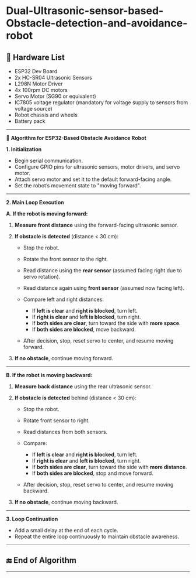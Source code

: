 # Dual-Ultrasonic-sensor-based-Obstacle-detection-and-avoidance-robot

## 🔌 Hardware List
- ESP32 Dev Board
- 2x HC-SR04 Ultrasonic Sensors
- L298N Motor Driver
- 4x 100rpm DC motors
- Servo Motor (SG90 or equivalent)
- IC7805 voltage regulator (mandatory for voltage supply to sensors from voltage source)
- Robot chassis and wheels
- Battery pack

---


🔄 **Algorithm for ESP32-Based Obstacle Avoidance Robot**

**1. Initialization**

* Begin serial communication.
* Configure GPIO pins for ultrasonic sensors, motor drivers, and servo motor.
* Attach servo motor and set it to the default forward-facing angle.
* Set the robot’s movement state to "moving forward".

---

**2. Main Loop Execution**

**A. If the robot is moving forward:**

1. **Measure front distance** using the forward-facing ultrasonic sensor.
2. **If obstacle is detected** (distance < 30 cm):

   * Stop the robot.
   * Rotate the front sensor to the right.
   * Read distance using the **rear sensor** (assumed facing right due to servo rotation).
   * Read distance again using **front sensor** (assumed now facing left).
   * Compare left and right distances:

     * If **left is clear** and **right is blocked**, turn left.
     * If **right is clear** and **left is blocked**, turn right.
     * If **both sides are clear**, turn toward the side with **more space**.
     * If **both sides are blocked**, move backward.
   * After decision, stop, reset servo to center, and resume moving forward.
3. **If no obstacle**, continue moving forward.

---

**B. If the robot is moving backward:**

1. **Measure back distance** using the rear ultrasonic sensor.
2. **If obstacle is detected** behind (distance < 30 cm):

   * Stop the robot.
   * Rotate front sensor to right.
   * Read distances from both sensors.
   * Compare:

     * If **left is clear** and **right is blocked**, turn left.
     * If **right is clear** and **left is blocked**, turn right.
     * If **both sides are clear**, turn toward the side with **more distance**.
     * If **both sides are blocked**, stop and move forward.
   * After decision, stop, reset servo to center, and resume moving backward.
3. **If no obstacle**, continue moving backward.

---

**3. Loop Continuation**

* Add a small delay at the end of each cycle.
* Repeat the entire loop continuously to maintain obstacle awareness.

---

## 🔚 **End of Algorithm**


---



